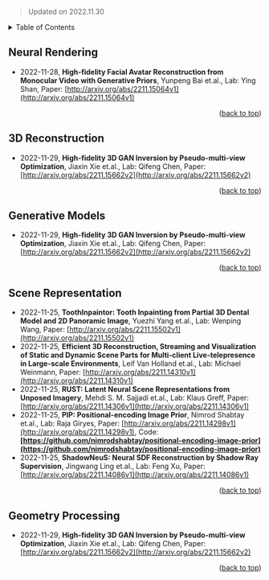 > Updated on 2022.11.30

<details>
  <summary>Table of Contents</summary>
  <ol>
    <li><a href=#Neural-Rendering>Neural Rendering</a></li>
    <li><a href=#3D-Reconstruction>3D Reconstruction</a></li>
    <li><a href=#Generative-Models>Generative Models</a></li>
    <li><a href=#Scene-Representation>Scene Representation</a></li>
    <li><a href=#Geometry-Processing>Geometry Processing</a></li>
  </ol>
</details>

## Neural Rendering

- 2022-11-28, **High-fidelity Facial Avatar Reconstruction from Monocular Video with Generative Priors**, Yunpeng Bai et.al., Lab: Ying Shan, Paper: [http://arxiv.org/abs/2211.15064v1](http://arxiv.org/abs/2211.15064v1)

<p align=right>(<a href=#Updated-on-20221130>back to top</a>)</p>

## 3D Reconstruction

- 2022-11-29, **High-fidelity 3D GAN Inversion by Pseudo-multi-view Optimization**, Jiaxin Xie et.al., Lab: Qifeng Chen, Paper: [http://arxiv.org/abs/2211.15662v2](http://arxiv.org/abs/2211.15662v2)

<p align=right>(<a href=#Updated-on-20221130>back to top</a>)</p>

## Generative Models

- 2022-11-29, **High-fidelity 3D GAN Inversion by Pseudo-multi-view Optimization**, Jiaxin Xie et.al., Lab: Qifeng Chen, Paper: [http://arxiv.org/abs/2211.15662v2](http://arxiv.org/abs/2211.15662v2)

<p align=right>(<a href=#Updated-on-20221130>back to top</a>)</p>

## Scene Representation

- 2022-11-25, **ToothInpaintor: Tooth Inpainting from Partial 3D Dental Model and 2D Panoramic Image**, Yuezhi Yang et.al., Lab: Wenping Wang, Paper: [http://arxiv.org/abs/2211.15502v1](http://arxiv.org/abs/2211.15502v1)
- 2022-11-25, **Efficient 3D Reconstruction, Streaming and Visualization of Static and Dynamic Scene Parts for Multi-client Live-telepresence in Large-scale Environments**, Leif Van Holland et.al., Lab: Michael Weinmann, Paper: [http://arxiv.org/abs/2211.14310v1](http://arxiv.org/abs/2211.14310v1)
- 2022-11-25, **RUST: Latent Neural Scene Representations from Unposed Imagery**, Mehdi S. M. Sajjadi et.al., Lab: Klaus Greff, Paper: [http://arxiv.org/abs/2211.14306v1](http://arxiv.org/abs/2211.14306v1)
- 2022-11-25, **PIP: Positional-encoding Image Prior**, Nimrod Shabtay et.al., Lab: Raja Giryes, Paper: [http://arxiv.org/abs/2211.14298v1](http://arxiv.org/abs/2211.14298v1), Code: **[https://github.com/nimrodshabtay/positional-encoding-image-prior](https://github.com/nimrodshabtay/positional-encoding-image-prior)**
- 2022-11-25, **ShadowNeuS: Neural SDF Reconstruction by Shadow Ray Supervision**, Jingwang Ling et.al., Lab: Feng Xu, Paper: [http://arxiv.org/abs/2211.14086v1](http://arxiv.org/abs/2211.14086v1)

<p align=right>(<a href=#Updated-on-20221130>back to top</a>)</p>

## Geometry Processing

- 2022-11-29, **High-fidelity 3D GAN Inversion by Pseudo-multi-view Optimization**, Jiaxin Xie et.al., Lab: Qifeng Chen, Paper: [http://arxiv.org/abs/2211.15662v2](http://arxiv.org/abs/2211.15662v2)

<p align=right>(<a href=#Updated-on-20221130>back to top</a>)</p>


